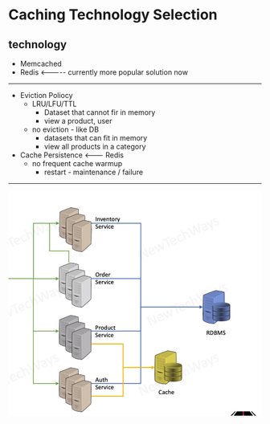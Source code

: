 # Caching Technology Selection

## technology
- Memcached
- Redis <----- currently more popular solution now

---
- Eviction Poliocy
  - LRU/LFU/TTL
    - Dataset that cannot fir in memory
    - view a product, user
  - no eviction - like DB
    - datasets that can fit in memory
    - view all products in a category
- Cache Persistence   <--- Redis
  - no frequent cache warmup
    - restart - maintenance / failure

---

![Alt text](image-2.png)